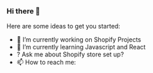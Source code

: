 ### Hi there 👋

Here are some ideas to get you started:

- 🔭 I’m currently working on Shopify Projects
- 🌱 I’m currently learning Javascript and React
- ?  Ask me about Shopify store set up?
- 📫 How to reach me: 


